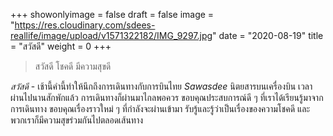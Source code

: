 +++
showonlyimage = false
draft = false
image = "https://res.cloudinary.com/sdees-reallife/image/upload/v1571322182/IMG_9297.jpg"
date = "2020-08-19"
title = "สวัสดี"
weight = 0
+++
> สวัสดี โชคดี มีความสุขดี

*สวัสดี* - เช้านี้คำนี้ทำให้นึกถึงการเดินทางกับการบินไทย *Sawasdee* นิตยสารบนเครื่องบิน เวลาผ่านไปนานสักพักแล้ว การเดินทางก็ผ่านมาไกลพอควร ขอบคุณประสบการณ์ดี ๆ ที่เราได้เรียนรู้มาจากการเดินทาง ขอบคุณเรื่องราวใหม่ ๆ ที่กำลังจะผ่านเข้ามา รับรู้และรู้ว่าเป็นเรื่องของความโชคดี และ พวกเราก็มีความสุขร่วมกันไปตลอดเส้นทาง
